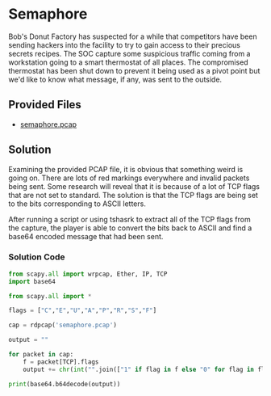 # Semaphore

Bob's Donut Factory has suspected for a while that competitors have been sending hackers into the facility to try to gain access to their precious secrets recipes. The SOC capture some suspicious traffic coming from a workstation going to a smart thermostat of all places. The compromised thermostat has been shut down to prevent it being used as a pivot point but we'd like to know what message, if any, was sent to the outside.

## Provided Files

* [semaphore.pcap](semaphore.pcap)

## Solution

Examining the provided PCAP file, it is obvious that something weird is going on. There are lots of red markings everywhere and invalid packets being sent. Some research will reveal that it is because of a lot of TCP flags that are not set to standard. The solution is that the TCP flags are being set to the bits corresponding to ASCII letters.

After running a script or using tshasrk to extract all of the TCP flags from the capture, the player is able to convert the bits back to ASCII and find a base64 encoded message that had been sent.


### Solution Code

```python
from scapy.all import wrpcap, Ether, IP, TCP
import base64

from scapy.all import *

flags = ["C","E","U","A","P","R","S","F"]

cap = rdpcap('semaphore.pcap')

output = ""

for packet in cap:
    f = packet[TCP].flags
    output += chr(int("".join(["1" if flag in f else "0" for flag in flags]),2))

print(base64.b64decode(output))

```